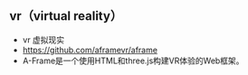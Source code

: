 ## vr（virtual reality）
* vr 虚拟现实
* https://github.com/aframevr/aframe
* A-Frame是一个使用HTML和three.js构建VR体验的Web框架。



